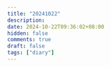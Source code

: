 ```yaml
---
title: "20241022"
description: 
date: 2024-10-22T09:36:02+08:00
hidden: false
comments: true
draft: false
tags: ["diary"]
---
```


